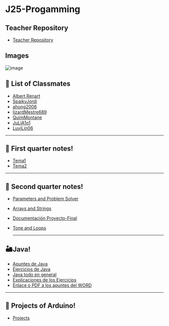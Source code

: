 # J25-Progamming

## Teacher Repository
- [Teacher Repository](https://github.com/d-prieto/J25-Programming)

## Images

![image](https://github.com/axckzz/J25-Progamming/assets/144990882/73841da9-1e97-4e2d-929a-6b850839291d)





## 👥 List of Classmates
- [Albert Renart](https://github.com/albertrenart/J25-programming)
- [SpaikyJordi](https://github.com/Spaikyjordi/J25-programming-jordi)
- [ahong2006](https://github.com/ahong2006/J25-PROGRAMMING)
- [lizardMestre689](https://github.com/lizardMestre689/J25-programming)
- [QuimMontane](https://github.com/QuimMontane/J25-programmig-Quim)
- [JuLiA1o1](https://github.com/JuLiA1o1/J25programming)
- [LuyiLin06](https://github.com/LuyiLin06/J25-programming)

--- 

## :notebook: First quarter notes!

- [Tema1](https://github.com/axckzz/J25-Progamming/blob/main/apuntesProgramación/Tema1Notes.md)
- [Tema2](https://github.com/axckzz/J25-Progamming/blob/main/apuntesProgramación/Tema2Notes.md)

---

## 📔 Second quarter notes!
- [Parameters and Problem Solver](https://github.com/axckzz/J25-Progamming/blob/main/apuntesProgramación/ParametersAndProblemSolvers.md)
- [Arrays and Strings](https://github.com/axckzz/J25-Progamming/blob/main/apuntesProgramación/ArraysAndStrings.md)
- [Documentación Proyecto-Final](https://github.com/axckzz/J25-Progamming/blob/main/apuntesProgramación/Documentación-Proyecto-Final.md)
- [Tone and Loops](https://github.com/axckzz/J25-Progamming/blob/main/apuntesProgramación/BuclesAndTones.md)

  ---

## 🏜️Java!

- [Apuntes de Java](https://github.com/axckzz/J25-Progamming/blob/main/Java(Todo)/JavaApuntes.md)
- [Ejercicios de Java](https://github.com/axckzz/J25-Progamming/blob/main/Java(Todo)/JavaEjercicios.md)
- [Java todo en general](https://github.com/axckzz/J25-Progamming/tree/main/Java(Todo))
- [Explicaciones de los Ejercicios](https://github.com/axckzz/J25-Progamming/blob/main/Java(Todo)/readme.md)
- [Enlace o PDF a los apuntes del WORD](https://github.com/axckzz/J25-Progamming/blob/main/Java(Todo)/ApuntesjavaFinal.pdf)

---

## :speech_balloon: Projects of Arduino!

- [Projects](https://github.com/axckzz/J25-Progamming/tree/main/arduino)





